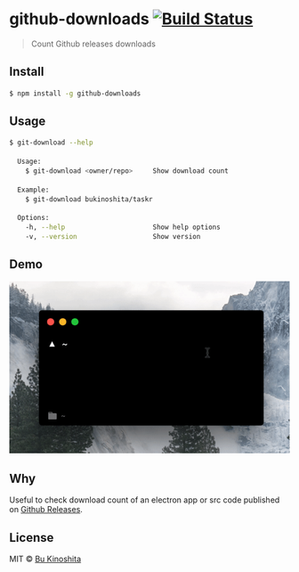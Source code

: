 # github-downloads [![Build Status](https://travis-ci.org/bukinoshita/github-downloads.svg?branch=master)](https://travis-ci.org/bukinoshita/github-downloads)

> Count Github releases downloads

## Install

```bash
$ npm install -g github-downloads
```

## Usage

```bash
$ git-download --help

  Usage:
    $ git-download <owner/repo>     Show download count

  Example:
    $ git-download bukinoshita/taskr

  Options:
    -h, --help                      Show help options
    -v, --version                   Show version
```

## Demo

<img src="demo.gif" alt="">

## Why

Useful to check download count of an electron app or src code published on
[Github Releases](https://help.github.com/articles/creating-releases/).

## License

MIT © [Bu Kinoshita](https://bukinoshita.io)
